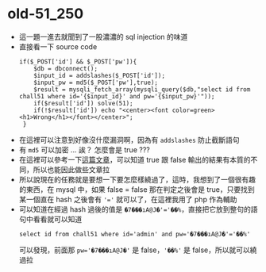 # old-51_250

* 這一題一進去就聞到了一股濃濃的 sql injection 的味道
* 直接看一下 source code
    ```php=
    if($_POST['id'] && $_POST['pw']){
        $db = dbconnect();
        $input_id = addslashes($_POST['id']);
        $input_pw = md5($_POST['pw'],true);
        $result = mysqli_fetch_array(mysqli_query($db,"select id from chall51 where id='{$input_id}' and pw='{$input_pw}'"));
        if($result['id']) solve(51);
        if(!$result['id']) echo "<center><font color=green><h1>Wrong</h1></font></center>";
     }
    ```
* 在這裡可以注意到好像沒什麼漏洞啊，因為有 `addslashes` 防止截斷語句
* 有 `md5` 可以加密 ... 誒？ 怎麼會是 true ???
* 在這裡可以參考一下[這篇文章](https://www.w3school.com.cn/php/func_string_md5.asp)，可以知道 true 跟 false 輸出的結果有本質的不同，所以也能因此做些文章拉
* 所以說現在的任務就是要想一下要怎麼樣繞過了，這時，我想到了一個很有趣的東西，在 mysql 中，如果 false = false 那在判定之後會是 true，只要找到某一個直在 hash 之後會有 `'='` 就可以了，在這裡我用了 php 作為輔助
* 可以知道在經過 hash 過後的值是 `�7���ıA@J�'='��%`，直接把它放到整句的語句中看看就可以知道
    ```mysql=
    select id from chall51 where id='admin' and pw='�7���ıA@J�'='��%'
    ```
    可以發現，前面那 `pw='�7���ıA@J�'` 是 false，`'��%'` 是 false，所以就可以繞過拉
